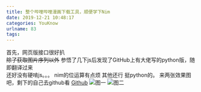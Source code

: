 ```yaml
---
title: 整个哔哩哔哩漫画下载工具，顺便学下Nim
date: 2019-12-21 10:48:17
categories: YouKnow
urlname: 83
tags:
---
```

<!--markdown-->
首先，网页版接口很好扒  
~~除了获取图片序列以外~~
参悟了几下js后发现了GitHub上有大佬写的python版，随即翻译过来  
还好没有硬啃js。。。
nim的位运算有点烦
其他还行
挺python的。
来两张效果图吧，剩下的自己去github看
[Github][1]
![图一][2]
![图二][3]


  [1]: https://gitlab.com/zhufengning/BiliComicDownload
  [2]: https://pic.zhufn.fun/zhufn/fe384e62/111fc2d4.png
  [3]: https://pic.zhufn.fun/zhufn/9ce0bf3f/2207a805.png